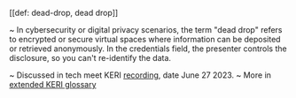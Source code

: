 [[def: dead-drop, dead drop]]

~ In cybersecurity or digital privacy scenarios, the term "dead drop" refers to encrypted or secure virtual spaces where information can be deposited or retrieved anonymously. In the credentials field, the presenter controls the disclosure, so you can't re-identify the data.

~ Discussed in tech meet KERI [recording](https://hackmd.io/-soUScAqQEaSw5MJ71899w#2023-06-27), date June 27 2023.
~ More in <a href="https://weboftrust.github.io/WOT-terms/docs/glossary/dead-drop">extended KERI glossary</a>
